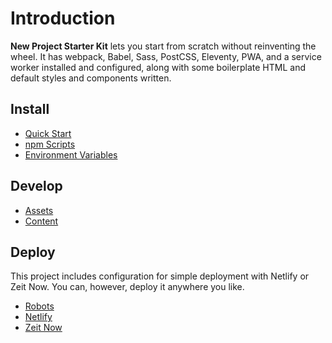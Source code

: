 # Introduction

**New Project Starter Kit** lets you start from scratch without reinventing the wheel. It has webpack, Babel, Sass, PostCSS, Eleventy, PWA, and a service worker installed and configured, along with some boilerplate HTML and default styles and components written.

## Install

- [Quick Start](install/quick-start/README.md)
- [npm Scripts](install/npm-scripts/README.md)
- [Environment Variables](install/environment/README.md)

## Develop

- [Assets](develop/assets/README.md)
- [Content](develop/content/README.md)

## Deploy

This project includes configuration for simple deployment with Netlify or Zeit Now. You can, however, deploy it anywhere you like.

- [Robots](deploy/robots/README.md)
- [Netlify](deploy/netlify/README.md)
- [Zeit Now](deploy/zeit-now/README.md)